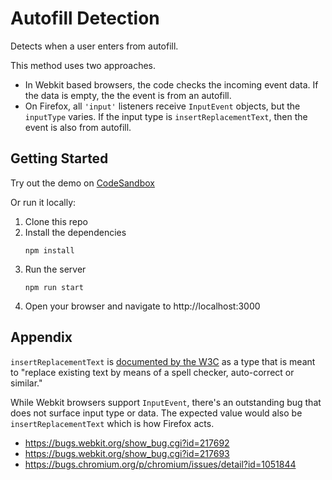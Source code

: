 # Autofill Detection

Detects when a user enters from autofill.

This method uses two approaches.

- In Webkit based browsers, the code checks the incoming event data. If the data is empty,
the the event is from an autofill.
- On Firefox, all `'input'` listeners receive `InputEvent` objects, but the `inputType` varies.
If the input type is `insertReplacementText`, then the event is also from autofill.

## Getting Started

Try out the demo on [CodeSandbox](https://codesandbox.io/p/github/jocmp/autofill-detection/main)

Or run it locally:

1. Clone this repo
2. Install the dependencies
   ```
   npm install
   ```
3. Run the server
   ```
   npm run start
   ```
4. Open your browser and navigate to http://localhost:3000


## Appendix

`insertReplacementText` is [documented by the W3C](https://rawgit.com/w3c/input-events/v1/index.html#interface-InputEvent-Attributes) as a type that is meant to "replace existing text by means of a spell checker, auto-correct or similar."

While Webkit browsers support `InputEvent`, there's an outstanding bug that does not surface input type
or data. The expected value would also be `insertReplacementText` which is how Firefox acts.

- https://bugs.webkit.org/show_bug.cgi?id=217692
- https://bugs.webkit.org/show_bug.cgi?id=217693
- https://bugs.chromium.org/p/chromium/issues/detail?id=1051844
